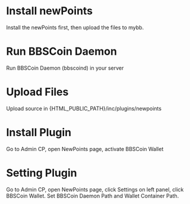 # Install newPoints
Install the newPoints first, then upload the files to mybb.

# Run BBSCoin Daemon
Run BBSCoin Daemon (bbscoind) in your server

# Upload Files
Upload source in {HTML_PUBLIC_PATH}/inc/plugins/newpoints

# Install Plugin
Go to Admin CP, open NewPoints page, activate BBSCoin Wallet

# Setting Plugin
Go to Admin CP, open NewPoints page, click Settings on left panel, click BBSCoin Wallet.
Set BBSCoin Daemon Path and Wallet Container Path.
